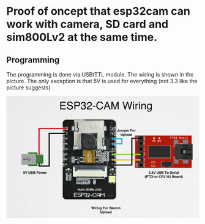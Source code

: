 # Proof of oncept that esp32cam can work with camera, SD card and sim800Lv2 at the same time.

## Programming
The programming is done via USBtTTL module. The wiring is shown in the picture. The only exception is that 5V is used for everything (not 3.3 like the picture suggests)

![alt text](https://github.com/DmitryLapshov/esp32cam_sim800Lv2_proof_of_concept/blob/main/esp32cam01.png)
